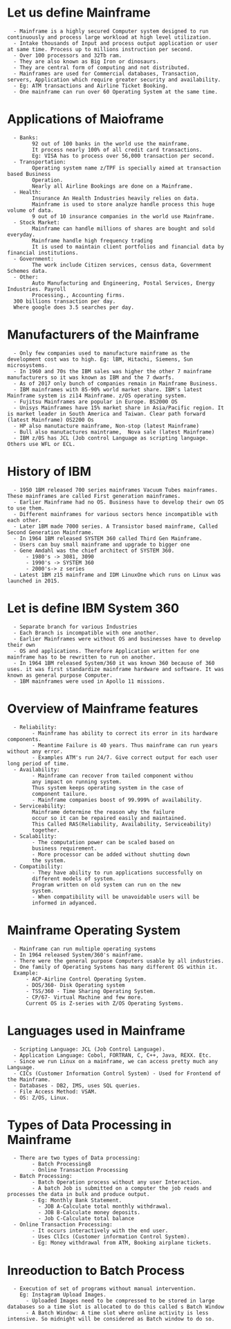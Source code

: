 # Let us define Mainframe
      - Mainframe is a highly secured Computer system designed to run continuously and process large workload at high level utilization.
      - Intake thousands of Input and process output application or user at same time. Process up to millions instruction per second.
      - Over 100 processors and 32Tb ram.
      - They are also known as Big Iron or dinosaurs.
      - They are central form of computing and not distributed.
      - Mainframes are used for Commercial databases, Transaction, servers, Application which require greater security and availability.
      - Eg: ATM transactions and Airline Ticket Booking.
      - One mainframe can run over 60 Operating System at the same time.

# Applications of Maioframe
      - Banks:
            92 out of 100 banks in the world use the mainframe.
            It process nearly 100% of all credit card transactions.
            Eg: VISA has to process over 56,000 transaction per second.
      - Transportation:
            Operating system name z/TPF is specially aimed at transaction based Business
            Operation.
            Nearly all Airline Bookings are done on a Mainframe.
      - Health:
            Insurance An Health Industries heavily relies on data.
            Mainframe is used to store analyze handle process this huge volume of data.
            9 out of 10 insurance companies in the world use Mainframe.
      - Stock Market:
            Mainframe can handle millions of shares are bought and sold everyday.
            Mainframe handle high frequency trading
            It is used to maintain client portfolios and financial data by financial institutions.
      - Government:
            The work include Citizen services, census data, Government Schemes data.
      - Other:
            Auto Manufacturing and Engineering, Postal Services, Energy Industries. Payroll
            Processing., Accounting firms.
      300 billions transaction per day.
      Where google does 3.5 searches per day.

# Manufacturers of the Mainframe
      - Only few companies used to manufacture mainframe as the development cost was to high. Eg: lBM, Hitachi, Siemens, Sun microsystems.
      - In 1960 and 70s the IBM sales was higher the other 7 mainframe manufacturers so it was known as IBM and the 7 dwarfs.
      - As of 2017 only bunch of companies remain in Mainframe Business.
      - IBM mainframes with 85-90% world market share. IBM's latest Mainframe system is zi14 Mainframe. z/OS operating system.
      - Fujitsu Mainframes are popular in Europe. BS2000 OS
      - Unisys Mainframes have 15% market share in Asia/Pacific region. It is market leader in South America and Taiwan. Clear path forward (latest Mainframe) OS2200 Os
      - HP also manutacture mainframe, Non-stop (latest Mainframe)
      - Bull also manutactures maintrame,  Nova sale (latest Mainframe)
      - IBM z/0S has JCL (Job control Language as scripting language. Others use WFL or ECL.

# History of IBM
      - 1950 1BM released 700 series mainframes Vacuum Tubes mainframes. These mainframes are called First generation mainframes.
      - Earlier Mainframe had no OS. Business have to develop their own OS to use them.
      - Different mainframes for various sectors hence incompatible with each other.
      - Later 1BM made 7000 series. A Transistor based mainframe, Called Second Generation Mainframe.
      - In 1964 1BM released SYSTEM 360 called Third Gen Mainframe.
      - Users can buy small mainframe and upgrade to bigger one
      - Gene Amdahl was the chief architect of SYSTEM 360.
          - 1980's -> 3081, 3090
          - 1990's -> SYSTEM 360
          - 2000's-> z series
      - Latest 1BM z15 mainframe and IDM LinuxOne which runs on Linux was launched in 2015.

# Let is define IBM System 360
      - Separate branch for various Industries
      - Each Branch is incompatible with one another.
      - Earlier Mainframes were without OS and businesses have to develop their own
      - OS and applications. Therefore Application written for one mainframe has to be rewritten to run on another.
      - In 1964 1BM released System/360 it was known 360 because of 360 uses. it was first standardize mainframe hardware and software. It was known as general purpose Computer.
      - 1BM mainframes were used in Apollo 11 missions.

# Overview of Mainframe features
      - Reliability:
            - Mainframe has ability to correct its error in its hardware components.
            - Meantime Failure is 40 years. Thus mainframe can run years without any error.
            - Examples ATM's run 24/7. Give correct output for each user long period of time.
      - Availability:
            - Mainframe can recover from tailed component withou
            any impact on running system.
            Thus system keeps operating system in the case of
            component tailure.
            - Mainframe companies boost of 99.999% of availability.
      - Serviceability:
            Mainframe determine the reason why the failure
            occur so it can be repaired easily and maintained.
            This Called RAS(Reliability, Availability, Serviceability)
            together.
      - Scalability:
            - The computation power can be scaled based on
            business requirement.
            - More processor can be added without shutting down
            the system.
      - Compatibility:
            - They have ability to run applications successfully on
            different models of system.
            Program written on old system can run on the new
            system.
            - When compatibility will be unavoidable users will be
            informed in adyanced.

      
# Mainframe Operating System
      - Mainframe can run multiple operating systems
      - In 1964 released System/360's mainframe.
      - There were the general purpose Computers usable by all industries.
      - One family of Operating Systems has many different OS within it.
      Example:
          - ACP-Airline Control Operating System.
          - DOS/360- Disk Operating system
          - TSS/360 - Time Sharing Operating System.
          - CP/67- Virtual Machine and few more.
          Current OS is Z-series with Z/OS Operating Systems.
          
# Languages used in Mainframe
      - Scripting Language: JCL (Job Control Language).
      - Application Language: Cobol, FORTRAN, C, C++, Java, REXX. Etc.
      - Since we run Linux on a mainframe, we can access pretty much any Language.
      - CICs (Customer Information Control System) - Used for Frontend of the Mainframe.
      - Databases - DB2, IMS, uses SQL queries.
      - File Access Method: VSAM.
      - OS: Z/OS, Linux.
      
# Types of Data Processing in Mainframe
      - There are two types of Data processing:
            - Batch Processing8
            - Online Transaction Processing
      - Batch Processing:
            - Batch Operation process without any user Interaction.
            - A batch Job is submitted on a computer the job reads and processes the data in bulk and produce output.
            - Eg: Monthly Bank Statement.
              - JOB A-Calculate total monthly withdrawal.
              - JOB B-Calculate money deposits.
              - Job C-Calculate total balance
      - Online Transaction Processing:
            - It occurs interactively with the end user.
            - Uses ClIcs (Customer information Control System).
            - Eg: Money withdrawal from ATM, Booking airplane tickets.
      
# Inreoduction to Batch Process
      - Execution of set of programs without manual intervention.
        Eg: Instagram Upload Images.
          - Uploaded Images need to be compressed to be stored in large databases so a time slot is allocated to do this called s Batch Window
          - A Batch Window: A time slot where online activity is less intensive. So midnight will be considered as Batch window to do so.
